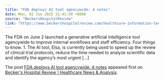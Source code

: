 ```yaml
---
title: "FDA deploys AI tool agencywide: 4 notes"
date: Mon, 02 Jun 2025 21:41:58 +0000
source: "BeckersHospitalReview"
link: "https://www.beckershospitalreview.com/healthcare-information-technology/ai/fda-deploys-ai-tool-agencywide-4-notes/"
---
```


<p>The FDA on June 2 launched a generative artificial intelligence tool agencywide to improve internal workflows and staff efficiency. Four things to know. 1. The AI tool, Elsa, is currently being used to speed up the review of clinical trial protocols, reduce the time needed to analyze scientific data and identify the agency&#8217;s most urgent [&#8230;]</p>
<p>The post <a href="https://www.beckershospitalreview.com/healthcare-information-technology/ai/fda-deploys-ai-tool-agencywide-4-notes/">FDA deploys AI tool agencywide: 4 notes</a> appeared first on <a href="https://www.beckershospitalreview.com">Becker&#039;s Hospital Review | Healthcare News &amp; Analysis</a>.</p>